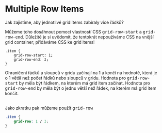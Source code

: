# Multiple Row Items
Jak zajistíme, aby jednotlivé grid items zabíraly více řádků?

Můžeme toho dosáhnout pomocí vlastností CSS <kbd>grid-row-start</kbd> a <kbd>grid-row-end</kbd>. Důležité je si uvědomit, že tentokrát nepoužíváme CSS na vnější <span class="text-yellow-500">grid container</span>; přidáváme CSS ke <span class="text-yellow-500">grid items</span>!

```css{all|0}
.item {
	grid-row-start: 1;
	grid-row-end: 3;
}
```

<p class="italic text-xs">Ohraničení řádků a sloupců v gridu začínají na 1 a končí na hodnotě, která je o 1 větší než počet řádků nebo sloupců v gridu. Hodnota pro <kbd>grid-row-start</kbd> by měla být řádkem, na kterém má grid item začínat. Hodnota pro <kbd>grid-row-end</kbd> by měla být o jednu větší než řádek, na kterém má grid item končit.</p>
<br>
Jako zkratku pak můžeme použít <kbd>grid-row</kbd>

```css {0|all}
.item {
	grid-row: 1 / 3;
}
```